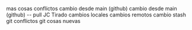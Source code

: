 mas cosas
conflictos
cambio desde main (github)
cambio desde main (github) -- pull
JC Tirado
cambios locales
cambios remotos
cambio stash
git conflictos
git cosas nuevas